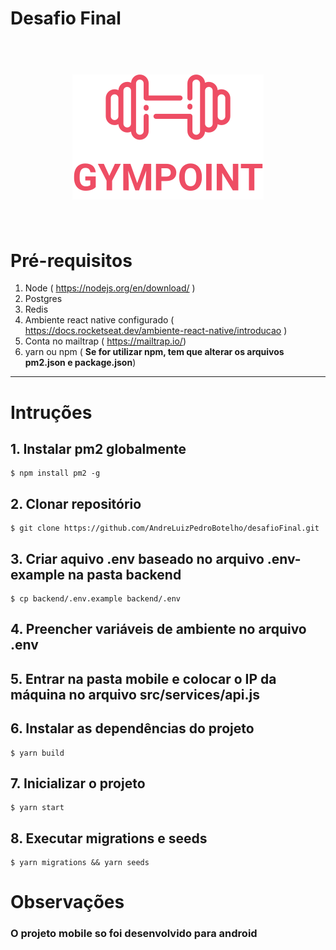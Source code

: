 # Desafio Final

<h1 align="center">
<br>
<a name="top" ><img src="./frontend/src/assets/logo.svg"></a>
<br>
<br>
</h1>

# Pré-requisitos
                
1. Node ( <https://nodejs.org/en/download/> ) 
2. Postgres
3. Redis
4. Ambiente react native configurado ( <https://docs.rocketseat.dev/ambiente-react-native/introducao> ) 
5. Conta no mailtrap ( <https://mailtrap.io/>)
6. yarn ou npm ( **Se for utilizar npm, tem que alterar os arquivos pm2.json e package.json**)   
----
                
# Intruções
## 1. Instalar pm2 globalmente

```
$ npm install pm2 -g 

```
## 2. Clonar repositório

```
$ git clone https://github.com/AndreLuizPedroBotelho/desafioFinal.git 

```

## 3. Criar aquivo **.env** baseado no arquivo **.env-example** na pasta backend
```
$ cp backend/.env.example backend/.env

```
## 4. Preencher variáveis de ambiente no arquivo **.env** 

## 5. Entrar na pasta mobile e colocar o IP da máquina no arquivo **src/services/api.js**

## 6. Instalar as dependências do projeto
```
$ yarn build

```
## 7. Inicializar o projeto 
```
$ yarn start

```
## 8. Executar migrations e seeds 

```
$ yarn migrations && yarn seeds  

```

# Observações

### O projeto mobile so foi desenvolvido para android
